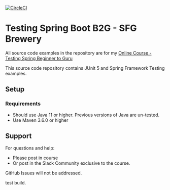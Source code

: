 [![CircleCI](https://dl.circleci.com/status-badge/img/circleci/K6pzY2MtfdmFUhP68KYKGB/NJEhxAabZYuqESsJUHg2xq/tree/main.svg?style=svg&circle-token=5751ab6e87e08d1405078ab9db0b52408f39f24e)](https://dl.circleci.com/status-badge/redirect/circleci/K6pzY2MtfdmFUhP68KYKGB/NJEhxAabZYuqESsJUHg2xq/tree/main)


# Testing Spring Boot B2G - SFG Brewery

All source code examples in the repository are for my [Online Course - Testing Spring Beginner to Guru](https://www.udemy.com/testing-spring-boot-beginner-to-guru/?couponCode=GITHUB_REPO)

This source code repository contains JUnit 5 and Spring Framework Testing examples.

## Setup
### Requirements
* Should use Java 11 or higher. Previous versions of Java are un-tested.
* Use Maven 3.6.0 or higher

## Support
For questions and help:
* Please post in course
* Or post in the Slack Community exclusive to the course.

GitHub Issues will not be addressed.

test build.
